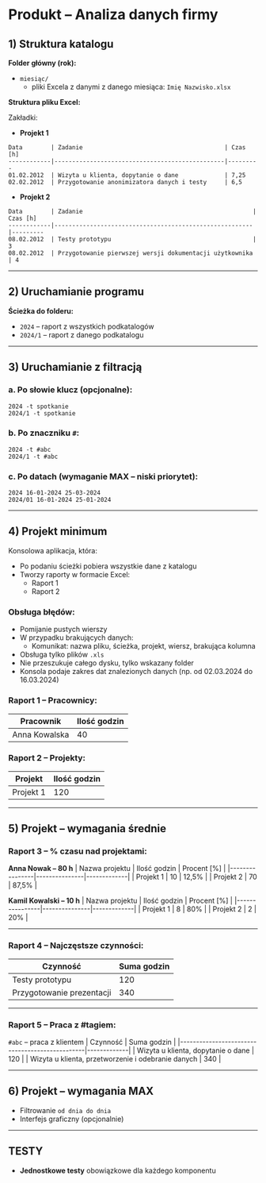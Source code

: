 # Produkt – Analiza danych firmy

## 1) Struktura katalogu

**Folder główny (rok):**
- `miesiąc/`
    - pliki Excela z danymi z danego miesiąca: `Imię Nazwisko.xlsx`

**Struktura pliku Excel:**

Zakładki:
- **Projekt 1**
```
Data        | Zadanie                                        | Czas [h]
------------|------------------------------------------------|---------
01.02.2012  | Wizyta u klienta, dopytanie o dane             | 7,25
02.02.2012  | Przygotowanie anonimizatora danych i testy     | 6,5
```

- **Projekt 2**
```
Data        | Zadanie                                                | Czas [h]
------------|--------------------------------------------------------|---------
08.02.2012  | Testy prototypu                                        | 3
08.02.2012  | Przygotowanie pierwszej wersji dokumentacji użytkownika | 4
```

---

## 2) Uruchamianie programu

**Ścieżka do folderu:**
- `2024` – raport z wszystkich podkatalogów
- `2024/1` – raport z danego podkatalogu

---

## 3) Uruchamianie z filtracją

### a. Po słowie klucz (opcjonalne):
```
2024 -t spotkanie
2024/1 -t spotkanie
```

### b. Po znaczniku `#`:
```
2024 -t #abc
2024/1 -t #abc
```

### c. Po datach (wymaganie MAX – niski priorytet):
```
2024 16-01-2024 25-03-2024
2024/01 16-01-2024 25-01-2024
```

---

## 4) Projekt minimum

Konsolowa aplikacja, która:
- Po podaniu ścieżki pobiera wszystkie dane z katalogu
- Tworzy raporty w formacie Excel:
    - Raport 1
    - Raport 2

### Obsługa błędów:
- Pomijanie pustych wierszy
- W przypadku brakujących danych:
    - Komunikat: nazwa pliku, ścieżka, projekt, wiersz, brakująca kolumna
- Obsługa tylko plików `.xls`
- Nie przeszukuje całego dysku, tylko wskazany folder
- Konsola podaje zakres dat znalezionych danych (np. od 02.03.2024 do 16.03.2024)

### Raport 1 – Pracownicy:
| Pracownik     | Ilość godzin |
|---------------|--------------|
| Anna Kowalska | 40           |

### Raport 2 – Projekty:
| Projekt    | Ilość godzin |
|------------|--------------|
| Projekt 1  | 120          |

---

## 5) Projekt – wymagania średnie

### Raport 3 – % czasu nad projektami:
**Anna Nowak – 80 h**
| Nazwa projektu | Ilość godzin | Procent [%] |
|----------------|---------------|-------------|
| Projekt 1      | 10            | 12,5%       |
| Projekt 2      | 70            | 87,5%       |

**Kamil Kowalski – 10 h**
| Nazwa projektu | Ilość godzin | Procent [%] |
|----------------|---------------|-------------|
| Projekt 1      | 8             | 80%         |
| Projekt 2      | 2             | 20%         |

---

### Raport 4 – Najczęstsze czynności:
| Czynność                 | Suma godzin |
|--------------------------|-------------|
| Testy prototypu          | 120         |
| Przygotowanie prezentacji| 340         |

---

### Raport 5 – Praca z #tagiem:
`#abc` – praca z klientem
| Czynność                                        | Suma godzin |
|------------------------------------------------|-------------|
| Wizyta u klienta, dopytanie o dane             | 120         |
| Wizyta u klienta, przetworzenie i odebranie danych | 340     |

---

## 6) Projekt – wymagania MAX

- Filtrowanie `od dnia do dnia`
- Interfejs graficzny (opcjonalnie)

---

## TESTY

- **Jednostkowe testy** obowiązkowe dla każdego komponentu

